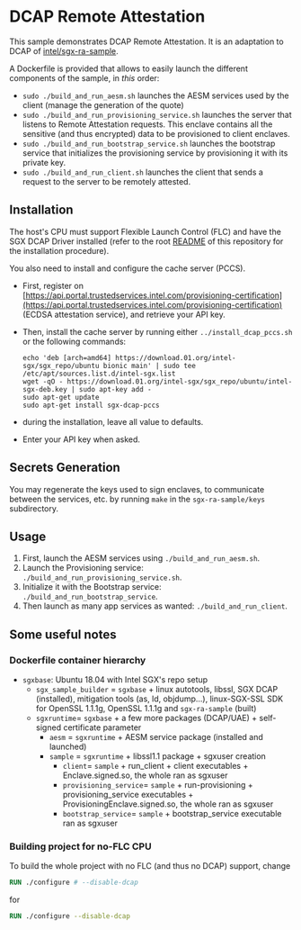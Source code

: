 # DCAP Remote Attestation

This sample demonstrates DCAP Remote Attestation.
It is an adaptation to DCAP of [intel/sgx-ra-sample](https://github.com/intel/sgx-ra-sample).

A Dockerfile is provided that allows to easily launch the different components of the sample, in *this* order:

- `sudo ./build_and_run_aesm.sh` launches the AESM services used by the client (manage the generation of the quote)
- `sudo ./build_and_run_provisioning_service.sh` launches the server that listens to Remote Attestation requests. This enclave contains all the sensitive (and thus encrypted) data to be provisioned to client enclaves.
- `sudo ./build_and_run_bootstrap_service.sh` launches the bootstrap service that initializes the provisioning service by provisioning it with its private key.
- `sudo ./build_and_run_client.sh` launches the client that sends a request to the server to be remotely attested.

## Installation

The host's CPU must support Flexible Launch Control (FLC) and have the SGX DCAP Driver installed (refer to the root [README](../README.md) of this repository for the installation procedure).

You also need to install and configure the cache server (PCCS).

- First, register on [https://api.portal.trustedservices.intel.com/provisioning-certification](https://api.portal.trustedservices.intel.com/provisioning-certification) (ECDSA attestation service), and retrieve your API key.
- Then, install the cache server by running either `../install_dcap_pccs.sh` or the following commands:

  ```shell
  echo 'deb [arch=amd64] https://download.01.org/intel-sgx/sgx_repo/ubuntu bionic main' | sudo tee /etc/apt/sources.list.d/intel-sgx.list
  wget -qO - https://download.01.org/intel-sgx/sgx_repo/ubuntu/intel-sgx-deb.key | sudo apt-key add -
  sudo apt-get update
  sudo apt-get install sgx-dcap-pccs
  ```

- during the installation, leave all value to defaults.
- Enter your API key when asked.

## Secrets Generation

You may regenerate the keys used to sign enclaves, to communicate between the services, etc. by running `make` in the `sgx-ra-sample/keys` subdirectory.

## Usage

1. First, launch the AESM services using `./build_and_run_aesm.sh`.
2. Launch the Provisioning service: `./build_and_run_provisioning_service.sh`.
3. Initialize it with the Bootstrap service: `./build_and_run_bootstrap_service`.
4. Then launch as many app services as wanted: `./build_and_run_client`.

## Some useful notes

### Dockerfile container hierarchy

- `sgxbase`: Ubuntu 18.04 with Intel SGX's repo setup
  - `sgx_sample_builder` = `sgxbase` + linux autotools, libssl, SGX DCAP (installed), mitigation tools (as, ld, objdump...), linux-SGX-SSL SDK for OpenSSL 1.1.1g, OpenSSL 1.1.1g and `sgx-ra-sample` (built)
  - `sgxruntime`= `sgxbase` + a few more packages (DCAP/UAE) + self-signed certificate parameter
    - `aesm` = `sgxruntime` + AESM service package (installed and launched)
    - `sample` = `sgxruntime` + libssl1.1 package + sgxuser creation
      - `client`= `sample` + run_client + client executables + Enclave.signed.so, the whole ran as sgxuser
      - `provisioning_service`= `sample` + run-provisioning + provisioning_service executables + ProvisioningEnclave.signed.so, the whole ran as sgxuser
      - `bootstrap_service`= `sample` + bootstrap_service executable ran as sgxuser

### Building project for no-FLC CPU

To build the whole project with no FLC (and thus no DCAP) support, change

```dockerfile
RUN ./configure # --disable-dcap
```

for

```dockerfile
RUN ./configure --disable-dcap
```